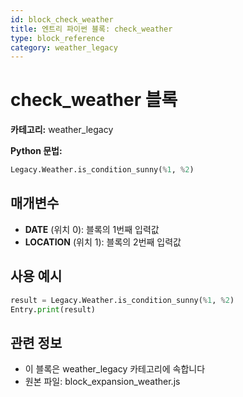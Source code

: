 ```yaml
---
id: block_check_weather
title: 엔트리 파이썬 블록: check_weather
type: block_reference
category: weather_legacy
---
```


# check_weather 블록

**카테고리:** weather_legacy

**Python 문법:**
```python
Legacy.Weather.is_condition_sunny(%1, %2)
```

## 매개변수

- **DATE** (위치 0): 블록의 1번째 입력값
- **LOCATION** (위치 1): 블록의 2번째 입력값

## 사용 예시

```python
result = Legacy.Weather.is_condition_sunny(%1, %2)
Entry.print(result)
```

## 관련 정보

- 이 블록은 weather_legacy 카테고리에 속합니다
- 원본 파일: block_expansion_weather.js

